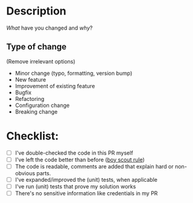 # Description

_What_ have you changed and _why_?

## Type of change

(Remove irrelevant options)

- Minor change (typo, formatting, version bump)
- New feature
- Improvement of existing feature
- Bugfix
- Refactoring
- Configuration change
- Breaking change

# Checklist:

- [ ] I've double-checked the code in this PR myself
- [ ] I've left the code better than before ([boy scout rule](https://wiki.c2.com/?BoyScoutRule))
- [ ] The code is readable, comments are added that explain hard or non-obvious parts.
- [ ] I've expanded/improved the (unit) tests, when applicable
- [ ] I've run (unit) tests that prove my solution works
- [ ] There's no sensitive information like credentials in my PR